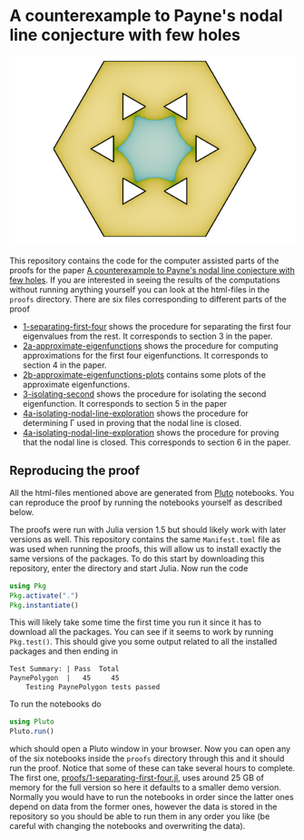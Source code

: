 # A counterexample to Payne's nodal line conjecture with few holes

![Figure highlighting the nodal line](figures/nodal-line.png)

This repository contains the code for the computer assisted parts of
the proofs for the paper [A counterexample to Payne's nodal line
conjecture with few holes](https://arxiv.org/). If you are interested
in seeing the results of the computations without running anything
yourself you can look at the html-files in the `proofs` directory.
There are six files corresponding to different parts of the proof

- [1-separating-first-four](proofs/1-separating-first-four.jl.html)
  shows the procedure for separating the first four eigenvalues from
  the rest. It corresponds to section 3 in the paper.
- [2a-approximate-eigenfunctions](proofs/2a-approximate-eigenfunctions.jl.html)
  shows the procedure for computing approximations for the first four
  eigenfunctions. It corresponds to section 4 in the paper.
- [2b-approximate-eigenfunctions-plots](proofs/2b-approximate-eigenfunctions-plots.jl.html)
  contains some plots of the approximate eigenfunctions.
- [3-isolating-second](proofs/3-isolating-second.jl.html) shows the
  procedure for isolating the second eigenfunction. It corresponds to
  section 5 in the paper
- [4a-isolating-nodal-line-exploration](proofs/4a-isolating-nodal-line-exploration.jl.html)
  shows the procedure for determining Γ used in proving that the nodal
  line is closed.
- [4a-isolating-nodal-line-exploration](proofs/4a-isolating-nodal-line-exploration.jl.html)
  shows the procedure for proving that the nodal line is closed. This
  corresponds to section 6 in the paper.

## Reproducing the proof

All the html-files mentioned above are generated from
[Pluto](https://github.com/fonsp/Pluto.jl) notebooks. You can
reproduce the proof by running the notebooks yourself as described
below.

The proofs were run with Julia version 1.5 but should likely work with
later versions as well. This repository contains the same
`Manifest.toml` file as was used when running the proofs, this will
allow us to install exactly the same versions of the packages. To do
this start by downloading this repository, enter the directory and
start Julia. Now run the code

``` julia
using Pkg
Pkg.activate(".")
Pkg.instantiate()
```

This will likely take some time the first time you run it since it has
to download all the packages. You can see if it seems to work by
running `Pkg.test()`. This should give you some output related to all
the installed packages and then ending in

```
Test Summary: | Pass  Total
PaynePolygon  |   45     45
    Testing PaynePolygon tests passed
```

To run the notebooks do

``` julia
using Pluto
Pluto.run()
```

which should open a Pluto window in your browser. Now you can open any
of the six notebooks inside the `proofs` directory through this and it
should run the proof. Notice that some of these can take several hours
to complete. The first one,
[proofs/1-separating-first-four.jl](proofs/1-separating-first-four.jl),
uses around 25 GB of memory for the full version so here it defaults
to a smaller demo version. Normally you would have to run the
notebooks in order since the latter ones depend on data from the
former ones, however the data is stored in the repository so you
should be able to run them in any order you like (be careful with
changing the notebooks and overwriting the data).
